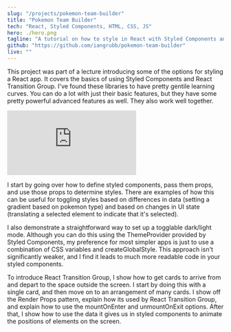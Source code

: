 ```yaml
---
slug: "/projects/pokemon-team-builder"
title: "Pokemon Team Builder"
tech: "React, Styled Components, HTML, CSS, JS"
hero: ./hero.png
tagline: "A tutorial on how to style in React with Styled Components and React Transition Group."
github: "https://github.com/iangrubb/pokemon-team-builder"
live: ""
---
```


This project was part of a lecture introducing some of the options for styling a React app. It covers the basics of using Styled Components and React Transition Group. I've found these libraries to have pretty gentile learning curves. You can do a lot with just their basic features, but they have some pretty powerful advanced features as well. They also work well together.

<iframe src="https://player.vimeo.com/video/450948531" vratio="58" title="Team Builder Features" frameborder="0" allow="autoplay; fullscreen" allowfullscreen></iframe>

I start by going over how to define styled components, pass them props, and use those props to determine styles. There are examples of how this can be useful for toggling styles based on differences in data (setting a gradient based on pokemon type) and based on changes in UI state (translating a selected element to indicate that it's selected).

I also demonstrate a straightforward way to set up a togglable dark/light mode. Although you can do this using the ThemeProvider provided by Styled Components, my preference for most simpler apps is just to use a combination of CSS variables and createGlobalStyle. This approach isn't significantly weaker, and I find it leads to much more readable code in your styled components.

To introduce React Transition Group, I show how to get cards to arrive from and depart to the space outside the screen. I start by doing this with a single card, and then move on to an arrangement of many cards. I show off the Render Props pattern, explain how its used by React Transition Group, and explain how to use the mountOnEnter and unmountOnExit options. After that, I show how to use the data it gives us in styled components to animate the positions of elements on the screen.